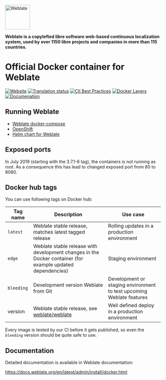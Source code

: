 <!-- markdownlint-disable -->

<a href="https://weblate.org/"><img alt="Weblate" src="https://s.weblate.org/cdn/Logo-Darktext-borders.png" height="80px" /></a>

**Weblate is a copylefted libre software web-based continuous localization system,
used by over 1150 libre projects and companies in more than 115 countries.**

<!-- markdownlint-restore -->

# Official Docker container for Weblate

[![Website](https://img.shields.io/badge/website-weblate.org-blue.svg)](https://weblate.org/)
[![Translation status](https://hosted.weblate.org/widgets/weblate/-/svg-badge.svg)](https://hosted.weblate.org/engage/weblate/?utm_source=widget)
[![CII Best Practices](https://bestpractices.coreinfrastructure.org/projects/552/badge)](https://bestpractices.coreinfrastructure.org/projects/552)
[![Docker Layers](https://images.microbadger.com/badges/image/weblate/weblate.svg)](https://microbadger.com/images/weblate/weblate "Get your own image badge on microbadger.com")
[![Documenation](https://readthedocs.org/projects/weblate/badge/)](https://docs.weblate.org/en/latest/admin/install/docker.html)

## Running Weblate

- [Weblate docker-compose](https://github.com/WeblateOrg/docker-compose)
- [OpenShift](https://docs.weblate.org/en/latest/admin/install/openshift.html)
- [Helm chart for Weblate](https://hub.helm.sh/charts/weblate/weblate)

## Exposed ports

In July 2019 (starting with the 3.7.1-6 tag), the containers is not running as
root. As a consequence this has lead to changed exposed port from 80 to 8080.

## Docker hub tags

You can use following tags on Docker hub:

| Tag name   | Description                                                                                                | Use case                                                             |
| ---------- | ---------------------------------------------------------------------------------------------------------- | -------------------------------------------------------------------- |
| `latest`   | Weblate stable release, matches latest tagged release                                                      | Rolling updates in a production environment                          |
| `edge`     | Weblate stable release with development changes in the Docker container (for example updated dependencies) | Staging environment                                                  |
| `bleeding` | Development version Weblate from Git                                                                       | Development or staging environment to test upcoming Weblate features |
| version    | Weblate stable release, see [weblate/weblate](https://hub.docker.com/r/weblate/weblate/tags/)              | Well defined deploy in a production environment                      |

Every image is tested by our CI before it gets published, so even the `bleeding` version should be quite safe to use.

## Documentation

Detailed documentation is available in Weblate documentation:

<https://docs.weblate.org/en/latest/admin/install/docker.html>

